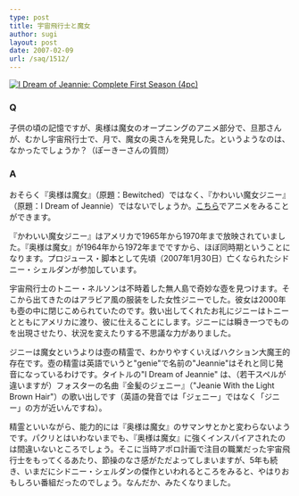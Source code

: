 ```yaml
---
type: post
title: 宇宙飛行士と魔女
author: sugi
layout: post
date: 2007-02-09
url: /saq/1512/
---
```

<a href="http://www.amazon.co.jp/exec/obidos/ASIN/B000E33VZ4/chezsugi-22/ref=nosim/" onclick="_gaq.push(['_trackEvent', 'outbound-article', 'http://www.amazon.co.jp/exec/obidos/ASIN/B000E33VZ4/chezsugi-22/ref=nosim/', '']);" name="amazletlink" target="_blank"><img src="http://i0.wp.com/ec2.images-amazon.com/images/I/51KC6WSMCVL._SL500_AA300_.jpg?w=660" alt="I Dream of Jeannie: Complete First Season (4pc)"  class="alignleft" data-recalc-dims="1" /></a>

### Q

子供の頃の記憶ですが、奥様は魔女のオープニングのアニメ部分で、旦那さんが、むかし宇宙飛行士で、月で、魔女の奥さんを発見した。というようなのは、なかったでしょうか？（ぽーきーさんの質問）

### A

おそらく『奥様は魔女』（原題：Bewitched）ではなく、『かわいい魔女ジニー』（原題：I Dream of Jeannie）ではないでしょうか。<a href="http://www.idreamofjeannie.com/" onclick="_gaq.push(['_trackEvent', 'outbound-article', 'http://www.idreamofjeannie.com/', 'こちら']);" >こちら</a>でアニメをみることができます。

『かわいい魔女ジニー』はアメリカで1965年から1970年まで放映されていました。『奥様は魔女』が1964年から1972年までですから、ほぼ同時期ということになります。プロジュース・脚本として先頃（2007年1月30日）亡くなられたシドニー・シェルダンが参加しています。

宇宙飛行士のトニー・ネルソンは不時着した無人島で奇妙な壺を見つけます。そこから出てきたのはアラビア風の服装をした女性ジニーでした。彼女は2000年も壺の中に閉じこめられていたのです。救い出してくれたお礼にジニーはトニーとともにアメリカに渡り、彼に仕えることにします。ジニーには瞬き一つでものを出現させたり、状況を変えたりする不思議な力がありました。

ジニーは魔女というよりは壺の精霊で、わかりやすくいえばハクション大魔王的存在です。壺の精霊は英語でいうと"genie"で名前の"Jeannie"はそれと同じ発音になっているわけです。タイトルの"I Dream of Jeannie" は、（若干スペルが違いますが）フォスターの名曲『金髪のジェニー』（"Jeanie With the Light Brown Hair"）の歌い出しです（英語の発音では「ジェニー」ではなく「ジニー」の方が近いんですね）。

精霊といいながら、能力的には『奥様は魔女』のサマンサとかと変わらないようです。パクリとはいわないまでも、『奥様は魔女』に強くインスパイアされたのは間違いないところでしょう。そこに当時アポロ計画で注目の職業だった宇宙飛行士をもってくるあたり、節操のなさ感がただよってしまいますが、5年も続き、いまだにシドニー・シェルダンの傑作といわれるところをみると、やはりおもしろい番組だったのでしょう。なんだか、みたくなりました。

